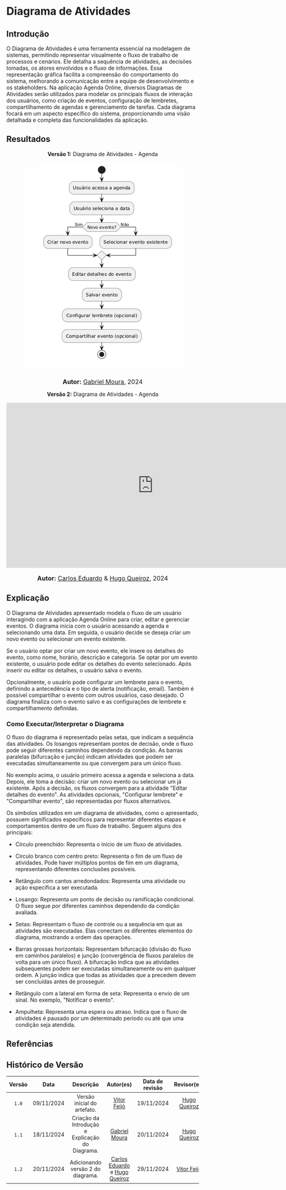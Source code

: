 # Diagrama de Atividades

## Introdução

O Diagrama de Atividades é uma ferramenta essencial na modelagem de sistemas, permitindo representar visualmente o fluxo de trabalho de processos e cenários. Ele detalha a sequência de atividades, as decisões tomadas, os atores envolvidos e o fluxo de informações. Essa representação gráfica facilita a compreensão do comportamento do sistema, melhorando a comunicação entre a equipe de desenvolvimento e os stakeholders. Na aplicação Agenda Online, diversos Diagramas de Atividades serão utilizados para modelar os principais fluxos de interação dos usuários, como criação de eventos, configuração de lembretes, compartilhamento de agendas e gerenciamento de tarefas. Cada diagrama focará em um aspecto específico do sistema, proporcionando uma visão detalhada e completa das funcionalidades da aplicação.

## Resultados

<p align="center" > <strong> Versão 1:</Strong> Diagrama de Atividades - Agenda</font> <gitbr></p>

<center>

![Diagrama de Atividades](DiagramaDeAtividades.png)

</center>

<font size="3"><p style="text-align: center"><b>Autor:</b> [Gabriel Moura](https://github.com/thegm445), 2024</p></font>

<p align="center" > <strong> Versão 2:</Strong> Diagrama de Atividades - Agenda</font> <gitbr></p>

<iframe width="768" height="432" src="https://miro.com/app/live-embed/uXjVLCDMVTY=/?moveToViewport=-11299,1231,7634,3705&embedId=245797611417" frameborder="0" scrolling="no" allow="fullscreen; clipboard-read; clipboard-write" allowfullscreen></iframe>

<font size="3"><p style="text-align: center"><b>Autor:</b> [Carlos Eduardo](https://github.com/CADU110) & [Hugo Queiroz](https://github.com/melohugo), 2024</p></font>

## Explicação

O Diagrama de Atividades apresentado modela o fluxo de um usuário interagindo com a aplicação Agenda Online para criar, editar e gerenciar eventos. O diagrama inicia com o usuário acessando a agenda e selecionando uma data. Em seguida, o usuário decide se deseja criar um novo evento ou selecionar um evento existente. 

Se o usuário optar por criar um novo evento, ele insere os detalhes do evento, como nome, horário, descrição e categoria. Se optar por um evento existente, o usuário pode editar os detalhes do evento selecionado. Após inserir ou editar os detalhes, o usuário salva o evento.  

Opcionalmente, o usuário pode configurar um lembrete para o evento, definindo a antecedência e o tipo de alerta (notificação, email).  Também é possível compartilhar o evento com outros usuários, caso desejado. O diagrama finaliza com o evento salvo e as configurações de lembrete e compartilhamento definidas.

### Como Executar/Interpretar o Diagrama

O fluxo do diagrama é representado pelas setas, que indicam a sequência das atividades.  Os losangos representam pontos de decisão, onde o fluxo pode seguir diferentes caminhos dependendo da condição.  As barras paralelas (bifurcação e junção) indicam atividades que podem ser executadas simultaneamente ou que convergem para um único fluxo.

No exemplo acima, o usuário primeiro acessa a agenda e seleciona a data. Depois, ele toma a decisão: criar um novo evento ou selecionar um já existente. Após a decisão, os fluxos convergem para a atividade "Editar detalhes do evento".  As atividades opcionais, "Configurar lembrete" e "Compartilhar evento", são representadas por fluxos alternativos.

Os símbolos utilizados em um diagrama de atividades, como o apresentado, possuem significados específicos para representar diferentes etapas e comportamentos dentro de um fluxo de trabalho. Seguem alguns dos principais:

- Círculo preenchido: Representa o início de um fluxo de atividades.

- Círculo branco com centro preto: Representa o fim de um fluxo de atividades. Pode haver múltiplos pontos de fim em um diagrama, representando diferentes conclusões possíveis.

- Retângulo com cantos arredondados: Representa uma atividade ou ação específica a ser executada.

- Losango: Representa um ponto de decisão ou ramificação condicional. O fluxo segue por diferentes caminhos dependendo da condição avaliada.

- Setas: Representam o fluxo de controle ou a sequência em que as atividades são executadas. Elas conectam os diferentes elementos do diagrama, mostrando a ordem das operações.

- Barras grossas horizontais: Representam bifurcação (divisão do fluxo em caminhos paralelos) e junção (convergência de fluxos paralelos de volta para um único fluxo). A bifurcação indica que as atividades subsequentes podem ser executadas simultaneamente ou em qualquer ordem. A junção indica que todas as atividades que a precedem devem ser concluídas antes de prosseguir.

- Retângulo com a lateral em forma de seta: Representa o envio de um sinal. No exemplo, "Notificar o evento".

- Ampulheta: Representa uma espera ou atraso. Indica que o fluxo de atividades é pausado por um determinado período ou até que uma condição seja atendida.

## Referências

## Histórico de Versão

| Versão | Data | Descrição | Autor(es) | Data de revisão | Revisor(es) |
| :-: | :-: | :-: | :-: | :-: | :-: |
| `1.0` | 09/11/2024  | Versão inicial do artefato. | [Vitor Feijó](https://github.com/vitorfleonardo) | 19/11/2024 | [Hugo Queiroz](https://github.com/melohugo) | 
| `1.1` | 18/11/2024 | Criação da Introdução e Explicação do Diagrama. | [Gabriel Moura](https://github.com/thegm445) | 20/11/2024 | [Hugo Queiroz](https://github.com/melohugo) |
| `1.2` | 20/11/2024 | Adicionando versão 2 do diagrama. | [Carlos Eduardo](https://github.com/CADU110) e [Hugo Queiroz](https://github.com/melohugo) | 29/11/2024 | [Vitor Feijó](https://github.com/vitorfleonardo) | 

